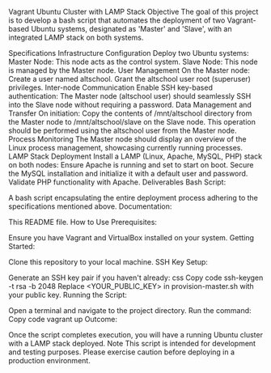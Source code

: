 Vagrant Ubuntu Cluster with LAMP Stack
Objective
The goal of this project is to develop a bash script that automates the deployment of two Vagrant-based Ubuntu systems, designated as 'Master' and 'Slave', with an integrated LAMP stack on both systems.

Specifications
Infrastructure Configuration
Deploy two Ubuntu systems:
Master Node: This node acts as the control system.
Slave Node: This node is managed by the Master node.
User Management
On the Master node:
Create a user named altschool.
Grant the altschool user root (superuser) privileges.
Inter-node Communication
Enable SSH key-based authentication:
The Master node (altschool user) should seamlessly SSH into the Slave node without requiring a password.
Data Management and Transfer
On initiation:
Copy the contents of /mnt/altschool directory from the Master node to /mnt/altschool/slave on the Slave node. This operation should be performed using the altschool user from the Master node.
Process Monitoring
The Master node should display an overview of the Linux process management, showcasing currently running processes.
LAMP Stack Deployment
Install a LAMP (Linux, Apache, MySQL, PHP) stack on both nodes:
Ensure Apache is running and set to start on boot.
Secure the MySQL installation and initialize it with a default user and password.
Validate PHP functionality with Apache.
Deliverables
Bash Script:

A bash script encapsulating the entire deployment process adhering to the specifications mentioned above.
Documentation:

This README file.
How to Use
Prerequisites:

Ensure you have Vagrant and VirtualBox installed on your system.
Getting Started:

Clone this repository to your local machine.
SSH Key Setup:

Generate an SSH key pair if you haven't already:
css
Copy code
ssh-keygen -t rsa -b 2048
Replace <YOUR_PUBLIC_KEY> in provision-master.sh with your public key.
Running the Script:

Open a terminal and navigate to the project directory.
Run the command:
Copy code
vagrant up
Outcome:

Once the script completes execution, you will have a running Ubuntu cluster with a LAMP stack deployed.
Note
This script is intended for development and testing purposes. Please exercise caution before deploying in a production environment.
